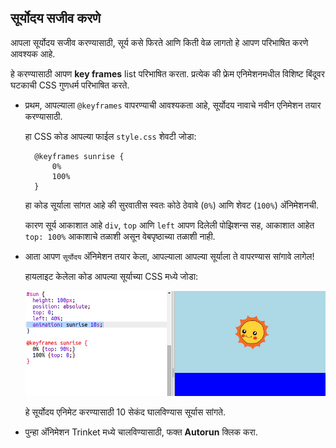 ## सूर्योदय सजीव करणे

आपला सूर्योदय सजीव करण्यासाठी, सूर्य कसे फिरते आणि किती वेळ लागतो हे आपण परिभाषित करणे आवश्यक आहे.

हे करण्यासाठी आपण **key frames** list परिभाषित करता. प्रत्येक की फ्रेम एनिमेशनमधील विशिष्ट बिंदूवर घटकाची CSS गुणधर्म परिभाषित करते.

+ प्रथम, आपल्याला `@keyframes` वापरण्याची आवश्यकता आहे, सूर्योदय नावाचे नवीन एनिमेशन तयार करण्यासाठी.
    
    हा CSS कोड आपल्या फाईल `style.css` शेवटी जोडा:
    
        @keyframes sunrise {
            0%
            100%
        }
        
    
    हा कोड सूर्याला सांगत आहे की सुरवातीस स्वतः कोठे ठेवावे (`0%`) आणि शेवट (`100%`) अ‍ॅनिमेशनची.
    
    कारण सूर्य आकाशात आहे `div`, `top` आणि `left` आपण दिलेली पोझिशन्स सह, आकाशात आहेत `top: 100%` आकाशाचे तळाशी असून वेबपृष्ठाच्या तळाशी नाही.

+ आता आपण `सूर्योदय` अ‍ॅनिमेशन तयार केला, आपल्याला आपल्या सूर्याला ते वापरण्यास सांगावे लागेल!
    
    हायलाइट केलेला कोड आपल्या सूर्याच्या CSS मध्ये जोडा:
    
    ![screenshot](images/sunrise-sunrise.png)
    
    हे सूर्योदय एनिमेट करण्यासाठी 10 सेकंद घालविण्यास सूर्यास सांगते.

+ पुन्हा अ‍ॅनिमेशन Trinket मध्ये चालविण्यासाठी, फक्त **Autorun** क्लिक करा.